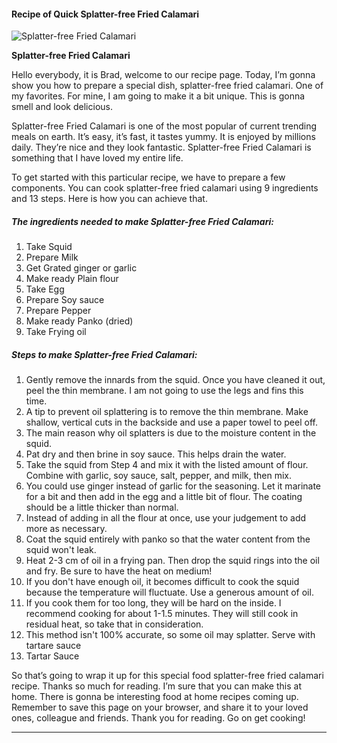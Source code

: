             

#### Recipe of Quick Splatter-free Fried Calamari

![Splatter-free Fried Calamari](https://img-global.cpcdn.com/recipes/6253303003348992/751x532cq70/splatter-free-fried-calamari-recipe-main-photo.jpg)

**Splatter-free Fried Calamari**

Hello everybody, it is Brad, welcome to our recipe page. Today, I’m gonna show you how to prepare a special dish, splatter-free fried calamari. One of my favorites. For mine, I am going to make it a bit unique. This is gonna smell and look delicious.

Splatter-free Fried Calamari is one of the most popular of current trending meals on earth. It’s easy, it’s fast, it tastes yummy. It is enjoyed by millions daily. They’re nice and they look fantastic. Splatter-free Fried Calamari is something that I have loved my entire life.

To get started with this particular recipe, we have to prepare a few components. You can cook splatter-free fried calamari using 9 ingredients and 13 steps. Here is how you can achieve that.

##### The ingredients needed to make Splatter-free Fried Calamari:

1.  Take Squid
2.  Prepare Milk
3.  Get Grated ginger or garlic
4.  Make ready Plain flour
5.  Take Egg
6.  Prepare Soy sauce
7.  Prepare Pepper
8.  Make ready Panko (dried)
9.  Take Frying oil

##### Steps to make Splatter-free Fried Calamari:

1.  Gently remove the innards from the squid. Once you have cleaned it out, peel the thin membrane. I am not going to use the legs and fins this time.
2.  A tip to prevent oil splattering is to remove the thin membrane. Make shallow, vertical cuts in the backside and use a paper towel to peel off.
3.  The main reason why oil splatters is due to the moisture content in the squid.
4.  Pat dry and then brine in soy sauce. This helps drain the water.
5.  Take the squid from Step 4 and mix it with the listed amount of flour. Combine with garlic, soy sauce, salt, pepper, and milk, then mix.
6.  You could use ginger instead of garlic for the seasoning. Let it marinate for a bit and then add in the egg and a little bit of flour. The coating should be a little thicker than normal.
7.  Instead of adding in all the flour at once, use your judgement to add more as necessary.
8.  Coat the squid entirely with panko so that the water content from the squid won't leak.
9.  Heat 2-3 cm of oil in a frying pan. Then drop the squid rings into the oil and fry. Be sure to have the heat on medium!
10.  If you don't have enough oil, it becomes difficult to cook the squid because the temperature will fluctuate. Use a generous amount of oil.
11.  If you cook them for too long, they will be hard on the inside. I recommend cooking for about 1-1.5 minutes. They will still cook in residual heat, so take that in consideration.
12.  This method isn't 100% accurate, so some oil may splatter. Serve with tartare sauce
13.  Tartar Sauce

So that’s going to wrap it up for this special food splatter-free fried calamari recipe. Thanks so much for reading. I’m sure that you can make this at home. There is gonna be interesting food at home recipes coming up. Remember to save this page on your browser, and share it to your loved ones, colleague and friends. Thank you for reading. Go on get cooking!

* * *